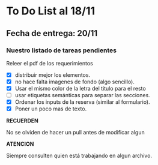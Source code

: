 # To Do List al 18/11
## Fecha de entrega:  20/11

### Nuestro listado de tareas pendientes
Releer el pdf de los requerimientos 

- [X] distribuir mejor los elementos.
- [X] no hace falta imagenes de fondo (algo sencillo).
- [X] Usar el mismo color de la letra del titulo para el resto
- [ ] usar etiquetas semánticas para separar las secciones.
- [X] Ordenar los inputs de la reserva (similar al formulario).
- [X] Poner un poco mas de texto.

**RECUERDEN**

No se olviden de hacer un pull antes de modificar algun

**ATENCION**

Siempre consulten quien está trabajando en algun archivo.
